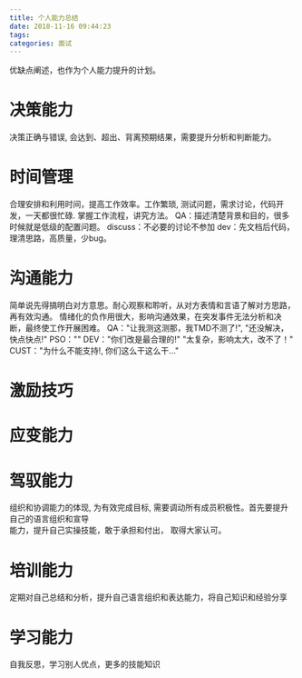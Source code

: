 ```yaml
---
title: 个人能力总结
date: 2018-11-16 09:44:23
tags:
categories: 面试
---
```


优缺点阐述，也作为个人能力提升的计划。
<!-- more-->
# 决策能力
决策正确与错误, 会达到、超出、背离预期结果，需要提升分析和判断能力。

# 时间管理
合理安排和利用时间，提高工作效率。工作繁琐, 测试问题，需求讨论，代码开发，一天都很忙碌.
掌握工作流程，讲究方法。
QA：描述清楚背景和目的，很多时候就是低级的配置问题。
discuss：不必要的讨论不参加
dev：先文档后代码，理清思路，高质量，少bug。

# 沟通能力
简单说先得搞明白对方意思。耐心观察和聆听，从对方表情和言语了解对方思路，再有效沟通。
情绪化的负作用很大，影响沟通效果，在突发事件无法分析和决断，最终使工作开展困难。
QA："让我测这测那，我TMD不测了!", "还没解决，快点快点!"
PSO：""
DEV："你们改是最合理的!" "太复杂，影响太大，改不了！"
CUST："为什么不能支持!, 你们这么干这么干..."

# 激励技巧

# 应变能力

# 驾驭能力
组织和协调能力的体现, 为有效完成目标, 需要调动所有成员积极性。首先要提升自己的语言组织和宣导  
能力，提升自己实操技能，敢于承担和付出， 取得大家认可。

# 培训能力
定期对自己总结和分析，提升自己语言组织和表达能力，将自己知识和经验分享

# 学习能力
自我反思，学习别人优点，更多的技能知识
